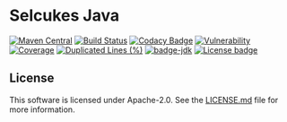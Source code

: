 # Selcukes Java

[![Maven Central](https://img.shields.io/maven-central/v/io.github.selcukes/selcukes-parent.svg?label=Maven%20Central)](https://search.maven.org/search?q=g:%22io.github.selcukes%22%20AND%20a:%22selcukes-java%22)
[![Build Status](https://github.com/selcukes/selcukes-java/workflows/Selcukes%20CI/badge.svg)](https://github.com/selcukes/selcukes-java/actions)
[![Codacy Badge](https://app.codacy.com/project/badge/Grade/199789a93bbb4ba98d69f5ca97810e91)](https://www.codacy.com/gh/selcukes/selcukes-java/dashboard?utm_source=github.com&amp;utm_medium=referral&amp;utm_content=selcukes/selcukes-java&amp;utm_campaign=Badge_Grade)
[![Vulnerability](https://sonarcloud.io/api/project_badges/measure?project=selcukes_selcukes-java&metric=vulnerabilities)](https://sonarcloud.io/dashboard?id=selcukes_selcukes-java)
[![Coverage](https://sonarcloud.io/api/project_badges/measure?project=selcukes_selcukes-java&metric=coverage)](https://sonarcloud.io/dashboard?id=selcukes_selcukes-java)
[![Duplicated Lines (%)](https://sonarcloud.io/api/project_badges/measure?project=selcukes_selcukes-java&metric=duplicated_lines_density)](https://sonarcloud.io/dashboard?id=selcukes_selcukes-java)
[![badge-jdk](https://img.shields.io/badge/jdk-11-green.svg)](http://www.oracle.com/technetwork/java/javase/downloads/index.html)
[![License badge](https://img.shields.io/badge/license-Apache%202.0-blue.svg?label=License)](http://www.apache.org/licenses/LICENSE-2.0)



## License
This software is licensed under Apache-2.0. See the [LICENSE.md](https://github.com/selcukes/selcukes-java/blob/master/LICENSE) file for more information.

